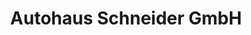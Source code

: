 ---
title: "Autohaus Schneider GmbH"
url: /idstein/autohaus-schneider-gmbh-rudolfstrasse/
shop: Autohaus
---